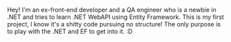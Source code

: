 Hey! I'm an ex-front-end developer and a QA engineer who is a newbie in .NET and tries to learn .NET WebAPI using Entity Framework. This is my first project, I know it's a shitty code pursuing no structure! The only purpose is to play with the .NET and EF to get into it. :D